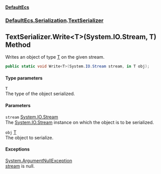 #### [DefaultEcs](./index.md 'index')
### [DefaultEcs.Serialization](./DefaultEcs-Serialization.md 'DefaultEcs.Serialization').[TextSerializer](./DefaultEcs-Serialization-TextSerializer.md 'DefaultEcs.Serialization.TextSerializer')
## TextSerializer.Write&lt;T&gt;(System.IO.Stream, T) Method
Writes an object of type [T](#DefaultEcs-Serialization-TextSerializer-Write-T-(System-IO-Stream_T)-T 'DefaultEcs.Serialization.TextSerializer.Write&lt;T&gt;(System.IO.Stream, T).T') on the given stream.  
```C#
public static void Write<T>(System.IO.Stream stream, in T obj);
```
#### Type parameters
<a name='DefaultEcs-Serialization-TextSerializer-Write-T-(System-IO-Stream_T)-T'></a>
`T`  
The type of the object serialized.  
  
#### Parameters
<a name='DefaultEcs-Serialization-TextSerializer-Write-T-(System-IO-Stream_T)-stream'></a>
`stream` [System.IO.Stream](https://docs.microsoft.com/en-us/dotnet/api/System.IO.Stream 'System.IO.Stream')  
The [System.IO.Stream](https://docs.microsoft.com/en-us/dotnet/api/System.IO.Stream 'System.IO.Stream') instance on which the object is to be serialized.  
  
<a name='DefaultEcs-Serialization-TextSerializer-Write-T-(System-IO-Stream_T)-obj'></a>
`obj` [T](#DefaultEcs-Serialization-TextSerializer-Write-T-(System-IO-Stream_T)-T 'DefaultEcs.Serialization.TextSerializer.Write&lt;T&gt;(System.IO.Stream, T).T')  
The object to serialize.  
  
#### Exceptions
[System.ArgumentNullException](https://docs.microsoft.com/en-us/dotnet/api/System.ArgumentNullException 'System.ArgumentNullException')  
[stream](#DefaultEcs-Serialization-TextSerializer-Write-T-(System-IO-Stream_T)-stream 'DefaultEcs.Serialization.TextSerializer.Write&lt;T&gt;(System.IO.Stream, T).stream') is null.  
